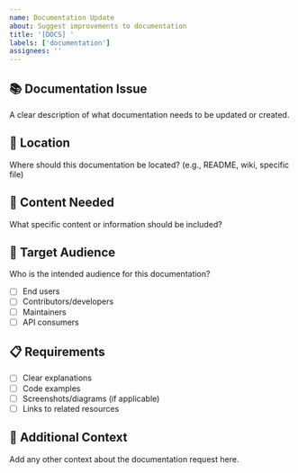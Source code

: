 ```yaml
---
name: Documentation Update
about: Suggest improvements to documentation
title: '[DOCS] '
labels: ['documentation']
assignees: ''
---
```


## 📚 Documentation Issue
A clear description of what documentation needs to be updated or created.

## 📍 Location
Where should this documentation be located? (e.g., README, wiki, specific file)

## 📝 Content Needed
What specific content or information should be included?

## 🎯 Target Audience
Who is the intended audience for this documentation?
- [ ] End users
- [ ] Contributors/developers
- [ ] Maintainers
- [ ] API consumers

## 📋 Requirements
- [ ] Clear explanations
- [ ] Code examples
- [ ] Screenshots/diagrams (if applicable)
- [ ] Links to related resources

## 📝 Additional Context
Add any other context about the documentation request here.